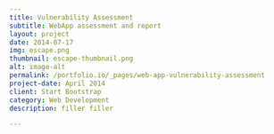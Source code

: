 ```yaml
---
title: Vulnerability Assessment
subtitle: WebApp assessment and report
layout: project
date: 2014-07-17
img: escape.png
thumbnail: escape-thumbnail.png
alt: image-alt
permalink: /portfolio.io/_pages/web-app-vulnerability-assessment
project-date: April 2014
client: Start Bootstrap
category: Web Development
description: filler filler

---
```

